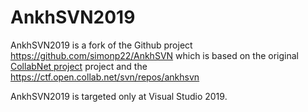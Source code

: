 # AnkhSVN2019

AnkhSVN2019 is a fork of the Github project
https://github.com/simonp22/AnkhSVN
which is based on the original [CollabNet project](https://ankhsvn.open.collab.net/source/browse/ankhsvn/) project and the https://ctf.open.collab.net/svn/repos/ankhsvn

AnkhSVN2019 is targeted only at Visual Studio 2019.
